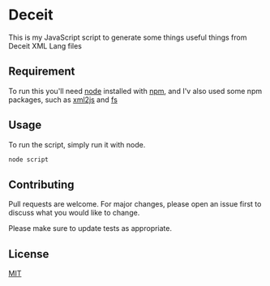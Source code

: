 # Deceit

This is my JavaScript script to generate some things useful things from Deceit XML Lang files

## Requirement

To run this you'll need [node](https://nodejs.org/) installed with [npm](http://npmjs.com/), and I'v also used some npm packages, such as [xml2js](https://www.npmjs.com/package/xml2js) and [fs](https://www.npmjs.com/package/fs)

## Usage

To run the script, simply run it with node.

```bash
node script
```

## Contributing
Pull requests are welcome. For major changes, please open an issue first to discuss what you would like to change.

Please make sure to update tests as appropriate.

## License
[MIT](https://choosealicense.com/licenses/mit/)